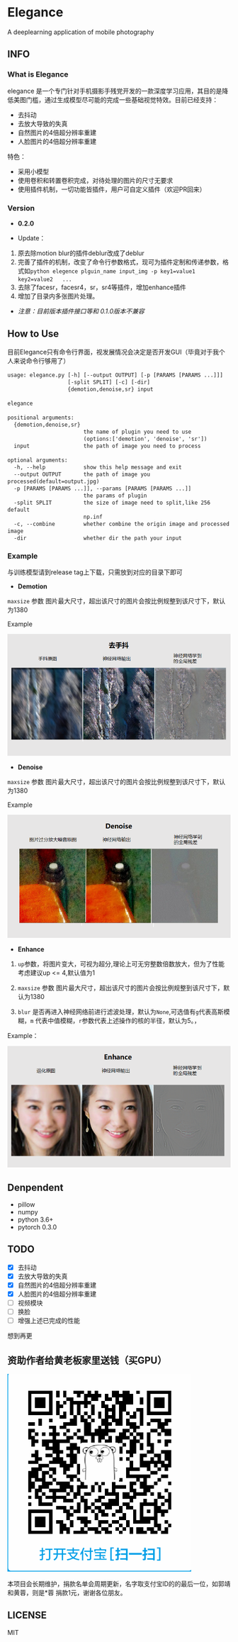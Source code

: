 # Elegance
A deeplearning application of mobile photography

## INFO

### What is Elegance

elegance 是一个专门针对手机摄影手残党开发的一款深度学习应用，其目的是降低美图门槛，通过生成模型尽可能的完成一些基础视觉特效。目前已经支持：

- 去抖动
- 去放大导致的失真
- 自然图片的4倍超分辨率重建
- 人脸图片的4倍超分辨率重建

特色：

- 采用小模型
- 使用卷积和转置卷积完成，对待处理的图片的尺寸无要求
- 使用插件机制，一切功能皆插件，用户可自定义插件（欢迎PR回来）

### Version

- **0.2.0**

- Update：
 1. 原去除motion blur的插件deblur改成了deblur
 2. 完善了插件的机制，改变了命令行参数格式，现可为插件定制和传递参数，格式如```python elegence plguin_name input_img -p key1=value1 key2=value2   ...```
 3. 去除了facesr，facesr4，sr，sr4等插件，增加enhance插件
 4. 增加了目录内多张图片处理。

- *注意：目前版本插件接口等和 0.1.0版本不兼容*

## How to Use

目前Elegance只有命令行界面，视发展情况会决定是否开发GUI（毕竟对于我个人来说命令行够用了）
```
usage: elegance.py [-h] [--output OUTPUT] [-p [PARAMS [PARAMS ...]]]
                   [-split SPLIT] [-c] [-dir]
                   {demotion,denoise,sr} input

elegance

positional arguments:
  {demotion,denoise,sr}
                        the name of plugin you need to use
                        (options:['demotion', 'denoise', 'sr'])
  input                 the path of image you need to process

optional arguments:
  -h, --help            show this help message and exit
  --output OUTPUT       the path of image you processed(default=output.jpg)
  -p [PARAMS [PARAMS ...]], --params [PARAMS [PARAMS ...]]
                        the params of plugin
  -split SPLIT          the size of image need to split,like 256 default
                        np.inf
  -c, --combine         whether combine the origin image and processed image
  -dir                  whether dir the path your input
```

### Example 

与训练模型请到release tag上下载，只需放到对应的目录下即可

- **Demotion** 

``maxsize`` 参数  图片最大尺寸，超出该尺寸的图片会按比例规整到该尺寸下，默认为1380

Example

![](example/deblur.png) 

- **Denoise** 

``maxsize`` 参数 图片最大尺寸，超出该尺寸的图片会按比例规整到该尺寸下，默认为1380

Example

![](example/denoise.png)

- **Enhance**

1. ```up```参数，将图片变大，可视为超分,理论上可无穷整数倍数放大，但为了性能考虑建议up <= 4,默认值为1

2. ``maxsize`` 参数 图片最大尺寸，超出该尺寸的图片会按比例规整到该尺寸下，默认为1380

3. ```blur``` 是否再进入神经网络前进行滤波处理，默认为```None```,可选值有```g```代表高斯模糊，```m``` 代表中值模糊，```r```参数代表上述操作的核的半径，默认为5。，

Example：

![](example/sr.png)

## Denpendent

- pillow
- numpy
- python 3.6+
- pytorch 0.3.0

## TODO

- [x] 去抖动
- [x] 去放大导致的失真
- [x] 自然图片的4倍超分辨率重建
- [x] 人脸图片的4倍超分辨率重建
- [ ] 视频模块
- [ ] 换脸
- [ ] 增强上述已完成的性能

 想到再更



## 资助作者给黄老板家里送钱（买GPU）

![](example/code.png)  



本项目会长期维护，捐款名单会周期更新，名字取支付宝ID的的最后一位，如郭靖和黄蓉，则是*蓉 捐款1元，谢谢各位朋友。



## LICENSE

MIT  
